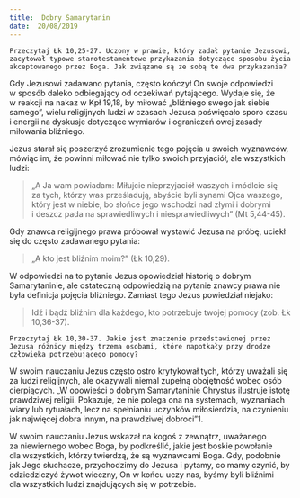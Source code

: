 ```yaml
---
title:  Dobry Samarytanin
date:  20/08/2019
---
```


`Przeczytaj Łk 10,25-27. Uczony w prawie, który zadał pytanie Jezusowi, zacytował typowe starotestamentowe przykazania dotyczące sposobu życia akceptowanego przez Boga. Jak związane są ze sobą te dwa przykazania?`

Gdy Jezusowi zadawano pytania, często kończył On swoje odpowiedzi w sposób daleko odbiegający od oczekiwań pytającego. Wydaje się, że w reakcji na nakaz w Kpł 19,18, by miłować „bliźniego swego jak siebie samego”, wielu religijnych ludzi w czasach Jezusa poświęcało sporo czasu i energii na dyskusje dotyczące wymiarów i ograniczeń owej zasady miłowania bliźniego.

Jezus starał się poszerzyć zrozumienie tego pojęcia u swoich wyznawców, mówiąc im, że powinni miłować nie tylko swoich przyjaciół, ale wszystkich ludzi:

> <p></p>
> „A Ja wam powiadam: Miłujcie nieprzyjaciół waszych i módlcie się za tych, którzy was prześladują, abyście byli synami Ojca waszego, który jest w niebie, bo słońce jego wschodzi nad złymi i dobrymi i deszcz pada na sprawiedliwych i niesprawiedliwych” (Mt 5,44-45).

Gdy znawca religijnego prawa próbował wystawić Jezusa na próbę, uciekł się do często zadawanego pytania:

> <p></p>
> „A kto jest bliźnim moim?” (Łk 10,29).

W odpowiedzi na to pytanie Jezus opowiedział historię o dobrym Samarytaninie, ale ostateczną odpowiedzią na pytanie znawcy prawa nie była definicja pojęcia bliźniego. Zamiast tego Jezus powiedział niejako:

> <p></p>
> Idź i bądź bliźnim dla każdego, kto potrzebuje twojej pomocy (zob. Łk 10,36-37).

`Przeczytaj Łk 10,30-37. Jakie jest znaczenie przedstawionej przez Jezusa różnicy między trzema osobami, które napotkały przy drodze człowieka potrzebującego pomocy?`

W swoim nauczaniu Jezus często ostro krytykował tych, którzy uważali się za ludzi religijnych, ale okazywali niemal zupełną obojętność wobec osób cierpiących. „W opowieści o dobrym Samarytaninie Chrystus ilustruje istotę prawdziwej religii. Pokazuje, że nie polega ona na systemach, wyznaniach wiary lub rytuałach, lecz na spełnianiu uczynków miłosierdzia, na czynieniu jak najwięcej dobra innym, na prawdziwej dobroci”1.

W swoim nauczaniu Jezus wskazał na kogoś z zewnątrz, uważanego za niewiernego wobec Boga, by podkreślić, jakie jest boskie powołanie dla wszystkich, którzy twierdzą, że są wyznawcami Boga. Gdy, podobnie jak Jego słuchacze, przychodzimy do Jezusa i pytamy, co mamy czynić, by odziedziczyć żywot wieczny, On w końcu uczy nas, byśmy byli bliźnimi dla wszystkich ludzi znajdujących się w potrzebie.